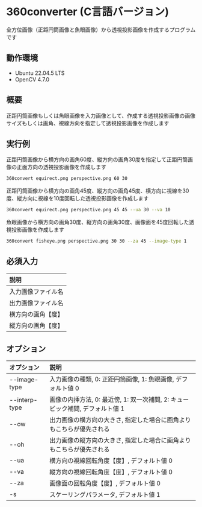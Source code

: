# 360converter (C言語バージョン)
全方位画像（正距円筒画像と魚眼画像）から透視投影画像を作成するプログラムです

## 動作環境
- Ubuntu 22.04.5 LTS
- OpenCV 4.7.0

## 概要
正距円筒画像もしくは魚眼画像を入力画像として、作成する透視投影画像の画像サイズもしくは画角、視線方向を指定して透視投影画像を作成します

## 実行例
正距円筒画像から横方向の画角60度、縦方向の画角30度を指定して正距円筒画像の正面方向の透視投影画像を作成します
```bash
360convert equirect.png perspective.png 60 30
```
正距円筒画像から横方向の画角45度、縦方向の画角45度、横方向に視線を30度、縦方向に視線を10度回転した透視投影画像を作成します
```bash
360convert equirect.png perspective.png 45 45 --ua 30 --va 10
```
魚眼画像から横方向の画角30度、縦方向の画角30度、画像面を45度回転した透視投影画像を作成します
```bash
360convert fisheye.png perspective.png 30 30 --za 45 --image-type 1
```
## 必須入力
| 説明 |
| :--- |
| 入力画像ファイル名 |
| 出力画像ファイル名 |
| 横方向の画角【度】 |
| 縦方向の画角【度】 |

## オプション
| オプション | 説明 |
| :--- | :--- |
| --image-type | 入力画像の種類, 0: 正距円筒画像, 1: 魚眼画像, デフォルト値 0 |
| --interp-type | 画像の内挿方法, 0: 最近傍, 1: 双一次補間, 2: キュービック補間, デフォルト値 1 |
| --ow | 出力画像の横方向の大きさ, 指定した場合に画角よりもこちらが優先される |
| --oh | 出力画像の縦方向の大きさ, 指定した場合に画角よりもこちらが優先される |
| --ua | 横方向の視線回転角度【度】, デフォルト値 0 |
| --va | 縦方向の視線回転角度【度】, デフォルト値 0 |
| --za | 画像面の回転角度【度】, デフォルト値 0 |
| -s | スケーリングパラメータ, デフォルト値 1 |



